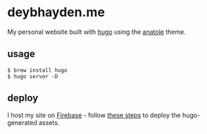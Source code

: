 # deybhayden.me

My personal website built with [hugo](https://gohugo.io/) using the [anatole](https://github.com/lxndrblz/anatole) theme.

## usage

```
$ brew install hugo
$ hugo server -D
```

## deploy

I host my site on [Firebase](https://console.firebase.google.com/?pli=1) - follow [these steps](https://gohugo.io/hosting-and-deployment/hosting-on-firebase/) to deploy the hugo-generated assets.
